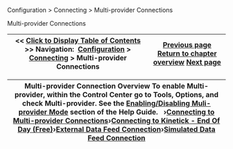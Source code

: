 ﻿
Configuration > Connecting > Multi-provider Connections

Multi-provider Connections

| << [Click to Display Table of Contents](multi-provider-connections.md) >> **Navigation:**     [Configuration](configuration.md) > [Connecting](connecting.md) > Multi-provider Connections | [Previous page](playback_connecting_connection.md) [Return to chapter overview](connecting.md) [Next page](connecting-to-multi-provider-c.md) |
| --- | --- |

| Multi-provider Connection Overview To enable Multi-provider, within the Control Center go to Tools, Options, and check Multi-provider. See the [Enabling/Disabling Muli-provider Mode](enabling_disabling-multi-provi.md) section of the Help Guide.   ›[Connecting to Multi-provider Connections](connecting-to-multi-provider-c.md)›[Connecting to Kinetick - End Of Day (Free)](connecting_to_kinetick.md)›[External Data Feed Connection](external_data_feed_connection.md)›[Simulated Data Feed Connection](simulated_data_feed_connection.md) |
| --- |
